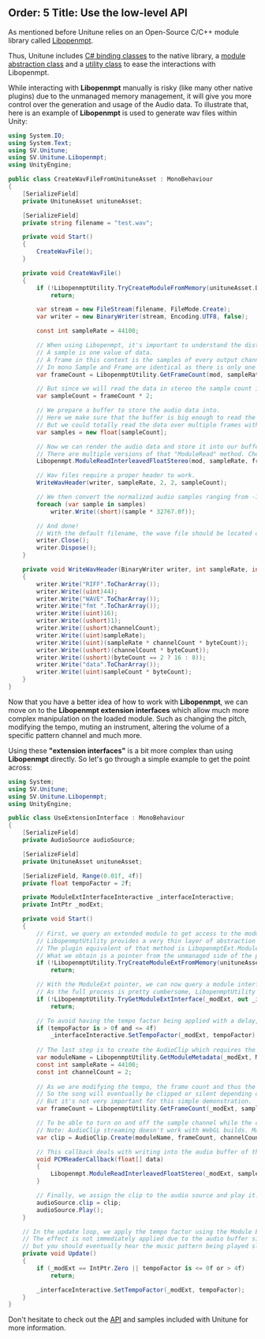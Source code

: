 Order: 5
Title: Use the low-level API
---

As mentioned before Unitune relies on an Open-Source C/C++ module library called [Libopenmpt](https://lib.openmpt.org/libopenmpt/).

Thus, Unitune includes [C# binding classes](xref:api-SV.Unitune.Libopenmpt.Libopenmpt) to the native library, 
a [module abstraction class](xref:api-SV.Unitune.Libopenmpt.Module) and a [utility class](xref:api-SV.Unitune.Libopenmpt.LibopenmptUtility) to ease the interactions with Libopenmpt.

While interacting with **Libopenmpt** manually is risky (like many other native plugins) due to the unmanaged memory management,
it will give you more control over the generation and usage of the Audio data. 
To illustrate that, here is an example of **Libopenmpt** is used to generate wav files within Unity:

```csharp
using System.IO;
using System.Text;
using SV.Unitune;
using SV.Unitune.Libopenmpt;
using UnityEngine;

public class CreateWavFileFromUnituneAsset : MonoBehaviour
{
    [SerializeField]
    private UnituneAsset unituneAsset;

    [SerializeField]
    private string filename = "test.wav";

    private void Start()
    {
        CreateWavFile();
    }

    private void CreateWavFile()
    {
        if (!LibopenmptUtility.TryCreateModuleFromMemory(unituneAsset.Data, out var mod))
            return;

        var stream = new FileStream(filename, FileMode.Create);
        var writer = new BinaryWriter(stream, Encoding.UTF8, false);

        const int sampleRate = 44100;

        // When using Libopenmpt, it's important to understand the distinction between frame count and sample count.
        // A sample is one value of data.
        // A frame in this context is the samples of every output channel at a specific point in time.
        // In mono Sample and Frame are identical as there is only one channel to work with.
        var frameCount = LibopenmptUtility.GetFrameCount(mod, sampleRate);

        // But since we will read the data in stereo the sample count is the frame count multiplied by 2.
        var sampleCount = frameCount * 2;

        // We prepare a buffer to store the audio data into.
        // Here we make sure that the buffer is big enough to read the entire audio data in one call.
        // But we could totally read the data over multiple frames with a much smaller buffer.
        var samples = new float[sampleCount];

        // Now we can render the audio data and store it into our buffer.
        // There are multiple versions of that "ModuleRead" method. Check out the API for more information.
        Libopenmpt.ModuleReadInterleavedFloatStereo(mod, sampleRate, frameCount, samples);

        // Wav files require a proper header to work.
        WriteWavHeader(writer, sampleRate, 2, 2, sampleCount);

        // We then convert the normalized audio samples ranging from -1 to 1 into the expected shorts (2 bytes).
        foreach (var sample in samples)
            writer.Write((short)(sample * 32767.0f));

        // And done!
        // With the default filename, the wave file should be located outside the project's asset folder.
        writer.Close();
        writer.Dispose();
    }

    private void WriteWavHeader(BinaryWriter writer, int sampleRate, int byteCount, int channelCount, int sampleCount)
    {
        writer.Write("RIFF".ToCharArray());
        writer.Write((uint)44);
        writer.Write("WAVE".ToCharArray());
        writer.Write("fmt ".ToCharArray());
        writer.Write((uint)16);
        writer.Write((ushort)1);
        writer.Write((ushort)channelCount);
        writer.Write((uint)sampleRate);
        writer.Write((uint)(sampleRate * channelCount * byteCount));
        writer.Write((ushort)(channelCount * byteCount));
        writer.Write((ushort)(byteCount == 2 ? 16 : 8));
        writer.Write("data".ToCharArray());
        writer.Write((uint)sampleCount * byteCount);
    }
}
```

Now that you have a better idea of how to work with **Libopenmpt**, we can move on to the **Libopenmpt extension interfaces** which allow much more complex manipulation on the loaded module.
Such as changing the pitch, modifying the tempo, muting an instrument, altering the volume of a specific pattern channel and much more.

Using these **"extension interfaces"** is a bit more complex than using **Libopenmpt** directly. 
So let's go through a simple example to get the point across:

```csharp
using System;
using SV.Unitune;
using SV.Unitune.Libopenmpt;
using UnityEngine;

public class UseExtensionInterface : MonoBehaviour
{
    [SerializeField]
    private AudioSource audioSource;

    [SerializeField]
    private UnituneAsset unituneAsset;

    [SerializeField, Range(0.01f, 4f)]
    private float tempoFactor = 2f;

    private ModuleExtInterfaceInteractive _interfaceInteractive;
    private IntPtr _modExt;

    private void Start()
    {
        // First, we query an extended module to get access to the module extended interfaces.
        // LibopenmptUtility provides a very thin layer of abstraction to avoid common pitfalls.
        // The plugin equivalent of that method is LibopenmptExt.ModuleExtCreateFromMemory().
        // What we obtain is a pointer from the unmanaged side of the plugin which cannot be used directly.
        if (!LibopenmptUtility.TryCreateModuleExtFromMemory(unituneAsset.Data, out _modExt))
            return;

        // With the ModuleExt pointer, we can now query a module interface to manipulate it directly.
        // As the full process is pretty cumbersome, LibopenmptUtility is providing an abstraction for this as well.
        if (!LibopenmptUtility.TryGetModuleExtInterface(_modExt, out _interfaceInteractive))
            return;

        // To avoid having the tempo factor being applied with a delay, we also apply it on start.
        if (tempoFactor is > 0f and <= 4f)
            _interfaceInteractive.SetTempoFactor(_modExt, tempoFactor);
        
        // The last step is to create the AudioClip which requires the frame count derived from duration.
        var moduleName = LibopenmptUtility.GetModuleMetadata(_modExt, ModuleMetadataType.title);
        const int sampleRate = 44100;
        const int channelCount = 2;
        
        // As we are modifying the tempo, the frame count and thus the AudioClip duration will not match.
        // So the song will eventually be clipped or silent depending on the tempo factor used.
        // But it's not very important for this simple demonstration.
        var frameCount = LibopenmptUtility.GetFrameCount(_modExt, sampleRate);

        // To be able to turn on and off the sample channel while the clip is playing, we have to stream the audio clip.
        // Note: AudioClip streaming doesn't work with WebGL builds. Make sure to test this in the Editor or a desktop build.
        var clip = AudioClip.Create(moduleName, frameCount, channelCount, sampleRate, true, PCMReaderCallback);

        // This callback deals with writing into the audio buffer of that clip.
        void PCMReaderCallback(float[] data)
        {
            Libopenmpt.ModuleReadInterleavedFloatStereo(_modExt, sampleRate, data.Length / channelCount, data);
        }

        // Finally, we assign the clip to the audio source and play it.
        audioSource.clip = clip;
        audioSource.Play();
    }

    // In the update loop, we apply the tempo factor using the Module Extension and Extension Interface fields.
    // The effect is not immediately applied due to the audio buffer size,
    // but you should eventually hear the music pattern being played slower or faster.
    private void Update()
    {
        if (_modExt == IntPtr.Zero || tempoFactor is <= 0f or > 4f)
            return;

        _interfaceInteractive.SetTempoFactor(_modExt, tempoFactor);
    }
}
```

Don't hesitate to check out the [API](xref:api-SV.Unitune) and samples included with Unitune for more information.